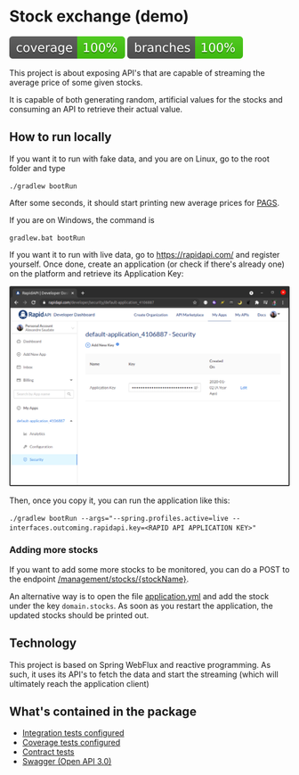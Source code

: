 # Stock exchange (demo)

![](.github/badges/jacoco.svg) ![](.github/badges/branches.svg)

This project is about exposing API's that are capable of streaming the average price of some given stocks.

It is capable of both generating random, artificial values for the stocks and consuming an API to retrieve 
their actual value.

## How to run locally

If you want it to run with fake data, and you are on Linux, go to the root folder and type

``
./gradlew bootRun
``

After some seconds, it should start printing new average prices for [PAGS](https://finance.yahoo.com/quote/PAGS/). 

If you are on Windows, the command is

`
gradlew.bat bootRun
`

If you want it to run with live data, go to https://rapidapi.com/ and register yourself. Once done, create an 
application (or check if there's already one) on the platform and retrieve its Application Key:

![Where to find Rapid API Application Key](docs/rapid_api_application_key.png)

Then, once you copy it, you can run the application like this:

`
./gradlew bootRun --args="--spring.profiles.active=live --interfaces.outcoming.rapidapi.key=<RAPID API APPLICATION KEY>"
`

### Adding more stocks

If you want to add some more stocks to be monitored, you can do a POST to the endpoint 
[/management/stocks/{stockName}](http://localhost:8080/webjars/swagger-ui/index.html?configUrl=/v3/api-docs/swagger-config#/management-controller/createManagedStock).

An alternative way is to open the file [application.yml](src/main/resources/application.yml) and add the stock under 
the key `domain.stocks`. As soon as you restart the application, the updated stocks should be printed out. 


## Technology

This project is based on Spring WebFlux and reactive programming. As such, it uses its API's to fetch the data and 
start the streaming (which will ultimately reach the application client)

## What's contained in the package

- [Integration tests configured](gradle/integrationTest.gradle)
- [Coverage tests configured](gradle/coverage.gradle)
- [Contract tests](src/test/java/com/github/alesaudate/demostockexchange/tests/contract/StocksAveragePriceAPITestIT.java)
- [Swagger (Open API 3.0)](https://swagger.io/specification/)
